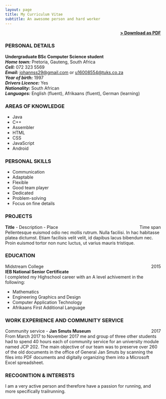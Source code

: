```yaml
---
layout: page
title: My Curriculum Vitae
subtitle: An awesome person and hard worker
---
```


<span style="float: right; "><a href="{{ '/assets/resume.pdf' | prepend: site.baseurl }}"><strong>> Download as PDF</strong></a> </span>
<br>

### PERSONAL DETAILS
**Undergraduate BSc Computer Science student**\
***Home town:*** Pretoria, Gauteng, South Africa\
***Cell:*** 072 323 5569\
***Email:*** johannss29@gmail.com or u16008554@tuks.co.za\
***Year of birth:*** 1997\
***Drivers Licence:*** Yes\
***Nationality:*** South African\
***Languages:*** English (fluent), Afrikaans (fluent), German (learning)

### AREAS OF KNOWLEDGE
- Java
- C++
- Assembler
- HTML
- CSS
- JavaScript
- Android

### PERSONAL SKILLS
- Communication
- Adaptable
- Flexible
- Good team player
- Dedicated
- Problem-solving
- Focus on fine details

### PROJECTS
**Title** - Description - Place <span style="float: right; ">Time span</span>  
Pellentesque euismod odio nec mollis rutrum. Nulla facilisi. In hac habitasse platea dictumst. Etiam facilisis velit velit, id dapibus lacus bibendum nec. Proin euismod tortor non nunc luctus, ut varius mauris tristique.   

### EDUCATION

Midstream College <span style="float: right; "> 2015 </span>  
**IEB National Senior Certificate**  
I completed my Highschool career with an A level achivement in the following: 
- Mathematics
- Engineering Graphics and Design
- Computer Application Technology
- Afrikaans First Additional Language 

### WORK EXPERIENCE AND COMMUNITY SERVICE

Community service - **Jan Smuts Museum** <span style="float: right; "> 2017 </span>  
From March 2017 to November 2017 me and group of three other students had to spend 40 hours each of community service for an university module named JCP 202. The main objective of our team was to preserve over 260 of the old documents in the office of General Jan Smuts by scanning the files into PDF documents and digitally organizing them into a Microsoft Excel spreadsheet.


### RECOGNITION & INTERESTS

I am a very active person and therefore have a passion for running, and more specifically trailrunning.
